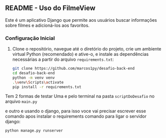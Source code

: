 ## README - Uso do FilmeView

Este é um aplicativo Django que permite aos usuários buscar informações sobre filmes e adicioná-los aos favoritos.

### Configuração Inicial

1. Clone o repositório, navegue até o diretório do projeto, crie um ambiente virtual Python (recomendado) e ative-o, e instale as dependências necessárias a partir do arquivo `requirements.txt`:

   ```bash
   git clone https://github.com/marcos1py/desafio-back-end
   cd desafio-back-end
   python -m venv venv
   .\venv\Scripts\activate
   pip install -r requirements.txt

Tem 2 formas de testar
Uma e pelo terminal na pasta `scriptDoDesafio` no arquivo `main.py` 

e outro e usando o django, para isso voce vai precisar escrever esse comando apos instalar o requirements
comando para ligar o servidor django:
   ```bash
   python manage.py runserver      